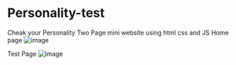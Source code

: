 # Personality-test
Cheak your Personality 
Two Page mini website using html css and JS 
Home page 
![image](https://github.com/user-attachments/assets/27b61219-564a-4d6e-86c5-65b9eeb6e440)

Test Page 
![image](https://github.com/user-attachments/assets/5290e3c1-4d20-4d94-a589-920b57163de0)



